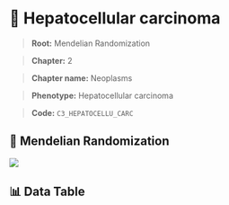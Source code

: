 # 🧪 Hepatocellular carcinoma

> **Root:** Mendelian Randomization

> **Chapter:** 2  

> **Chapter name:** Neoplasms

> **Phenotype:** Hepatocellular carcinoma  

> **Code:** `C3_HEPATOCELLU_CARC`

## 🧬 Mendelian Randomization  

<img src="/MR/Figures/Forward/C3_HEPATOCELLU_CARC.png"/>

## 📊 Data Table

<CsvTableMRF src="/public/MR/Data/Forward/C3_HEPATOCELLU_CARC.csv"/>
